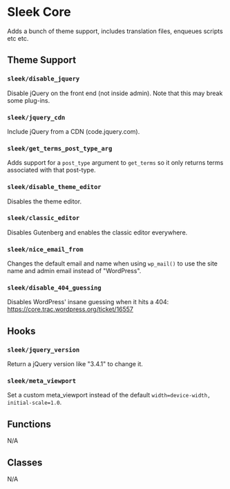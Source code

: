 # Sleek Core

Adds a bunch of theme support, includes translation files, enqueues scripts etc etc.

## Theme Support

### `sleek/disable_jquery`

Disable jQuery on the front end (not inside admin). Note that this may break some plug-ins.

### `sleek/jquery_cdn`

Include jQuery from a CDN (code.jquery.com).

### `sleek/get_terms_post_type_arg`

Adds support for a `post_type` argument to `get_terms` so it only returns terms associated with that post-type.

### `sleek/disable_theme_editor`

Disables the theme editor.

### `sleek/classic_editor`

Disables Gutenberg and enables the classic editor everywhere.

### `sleek/nice_email_from`

Changes the default email and name when using `wp_mail()` to use the site name and admin email instead of "WordPress".

### `sleek/disable_404_guessing`

Disables WordPress' insane guessing when it hits a 404: https://core.trac.wordpress.org/ticket/16557

## Hooks

### `sleek/jquery_version`

Return a jQuery version like "3.4.1" to change it.

### `sleek/meta_viewport`

Set a custom meta_viewport instead of the default `width=device-width, initial-scale=1.0`.

## Functions

N/A

## Classes

N/A
